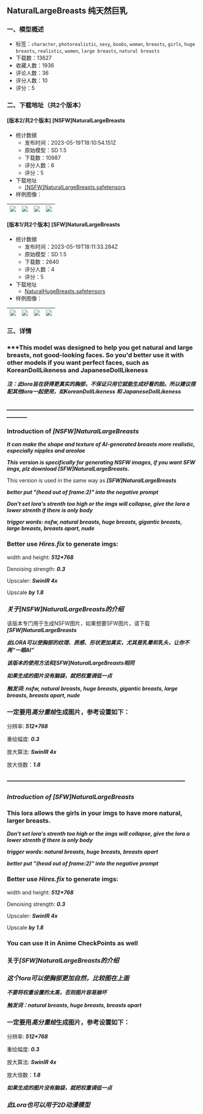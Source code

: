 ## NaturalLargeBreasts 纯天然巨乳
### 一、模型概述

- 标签：`character`, `photorealistic`, `sexy`, `boobs`, `woman`, `breasts`, `girls`, `huge breasts`, `realistic`, `women`, `large breasts`, `natural breasts`
- 下载数：13627
- 收藏人数：1936
- 评论人数：36
- 评分人数：10
- 评分：5

### 二、下载地址（共2个版本）

#### [版本2/共2个版本] [NSFW]NaturalLargeBreasts

- 统计数据
  - 发布时间：2023-05-19T18:10:54.151Z
  - 原始模型：SD 1.5
  - 下载数：10987
  - 评分人数：6
  - 评分：5
- 下载地址
  - [[NSFW]NaturalLargeBreasts.safetensors](https://civitai.com/api/download/models/75134)
- 样例图像：

| <img src="https://image.civitai.com/xG1nkqKTMzGDvpLrqFT7WA/c4da9898-f6ee-446f-9234-60d9ed8e2890/width=450/840010.jpeg" /> | <img src="https://image.civitai.com/xG1nkqKTMzGDvpLrqFT7WA/b46e1434-6474-40d8-b535-a7bf067a4951/width=450/849443.jpeg" /> | <img src="https://image.civitai.com/xG1nkqKTMzGDvpLrqFT7WA/05873657-9202-4e4e-b13e-f7ec0c224b36/width=450/847308.jpeg" /> | <img src="https://image.civitai.com/xG1nkqKTMzGDvpLrqFT7WA/2f7c81bc-13bb-485a-952b-ae9617d7bd09/width=450/846760.jpeg" /> |
| ---- | ---- | ---- | ---- |

#### [版本1/共2个版本] [SFW]NaturalLargeBreasts

- 统计数据
  - 发布时间：2023-05-19T18:11:33.284Z
  - 原始模型：SD 1.5
  - 下载数：2640
  - 评分人数：4
  - 评分：5
- 下载地址
  - [NaturalHugeBreasts.safetensors](https://civitai.com/api/download/models/73964)
- 样例图像：

| <img src="https://image.civitai.com/xG1nkqKTMzGDvpLrqFT7WA/eb1c2f73-0e68-4032-b4d9-51e1c72353ea/width=450/846232.jpeg" /> | <img src="https://image.civitai.com/xG1nkqKTMzGDvpLrqFT7WA/470c2737-7962-4152-ab3a-e03cea2f244a/width=450/828465.jpeg" /> | <img src="https://image.civitai.com/xG1nkqKTMzGDvpLrqFT7WA/06c8d439-60d0-4534-bdf2-67397f99ff84/width=450/828800.jpeg" /> | <img src="https://image.civitai.com/xG1nkqKTMzGDvpLrqFT7WA/33d2440d-eb3b-4dba-b6ec-adc36cf392dd/width=450/846231.jpeg" /> |
| ---- | ---- | ---- | ---- |


### 三、详情
<h3>***This model was designed to help you get natural and large breasts, not good-looking faces. So you'd better use it with other models if you want perfect faces, such as KoreanDollLikeness and JapaneseDollLikeness</h3><p></p><p><strong><em>注：此lora旨在获得更真实的胸部，不保证只用它就能生成好看的脸。所以建议搭配其他lora一起使用，如KoreanDollLikeness 和 JapaneseDollLikeness</em></strong></p><h3><strong><em>_______________________________________________________________________</em></strong></h3><p></p><h3>Introduction of <strong><em>[NSFW]NaturalLargeBreasts</em></strong></h3><p></p><p><strong><em>It can make the shape and texture of AI-generated breasts more realistic, especially nipples and areolae</em></strong></p><p></p><p><strong><em>This version is specifically for generating NSFW images, if you want SFW imgs, plz download [SFW]NaturalLargeBreasts.</em></strong></p><p></p><p>This version is used in the same way as <strong><em>[SFW]NaturalLargeBreasts</em></strong></p><p></p><p><strong><em>better put "(head out of frame:2)" into the negative prompt</em></strong></p><p></p><p><strong><em>Don't set lora's strenth too high or the imgs will collapse, give the lora a lower strenth if there is only body</em></strong></p><p></p><p><strong><em>trigger words: nsfw, natural breasts, huge breasts, gigantic breasts, large breasts, breasts apart, nude</em></strong></p><p></p><h3>Better use <strong><em>Hires.fix</em></strong> to generate imgs:</h3><p>width and height: <strong><em>512*768</em></strong></p><p>Denoising strength: <strong><em>0.3</em></strong></p><p>Upscaler: <strong><em>SwinIR 4x</em></strong></p><p>Upscale <strong><em>by 1.8</em></strong></p><p></p><h3><strong><em>关于[NSFW]NaturalLargeBreasts的介绍</em></strong></h3><p></p><p>该版本专门用于生成NSFW图片，如果想要SFW图片，请下载<strong><em>[SFW]NaturalLargeBreasts</em></strong></p><p></p><p><strong><em>此LORA可以使胸部的纹理、质感、形状更加真实，尤其是乳晕和乳头，让你不再“一眼AI”</em></strong></p><p></p><p><strong><em>该版本的使用方法和[SFW]NaturalLargeBreasts相同</em></strong></p><p></p><p><strong><em>如果生成的图片没有脑袋，就把权重调低一点</em></strong></p><p></p><p><strong><em>触发词: nsfw, natural breasts, huge breasts, gigantic breasts, large breasts, breasts apart, nude</em></strong></p><p></p><h3>一定要用<strong><em>高分重绘</em></strong>生成图片，参考设置如下：</h3><p>分辨率: <strong><em>512*768</em></strong></p><p>重绘幅度: <strong><em>0.3</em></strong></p><p>放大算法: <strong><em>SwinIR 4x</em></strong></p><p>放大倍数：<strong><em>1.8</em></strong></p><h3>—————————————————————————————</h3><h3><strong><em>Introduction of [SFW]NaturalLargeBreasts</em></strong></h3><p></p><h3>This lora allows the girls in your imgs to have more natural, larger breasts.</h3><p></p><p><strong><em>Don't set lora's strenth too high or the imgs will collapse, give the lora a lower strenth if there is only body</em></strong></p><p></p><p><strong><em>trigger words: natural breasts, huge breasts, breasts apart</em></strong></p><p></p><p><strong><em>better put "(head out of frame:2)" into the negative prompt</em></strong></p><p></p><h3>Better use <strong><em>Hires.fix</em></strong> to generate imgs:</h3><p>width and height: <strong><em>512*768</em></strong></p><p>Denoising strength: <strong><em>0.3</em></strong></p><p>Upscaler: <strong><em>SwinIR 4x</em></strong></p><p>Upscale <strong><em>by 1.8</em></strong></p><p></p><h3>You can use it in Anime CheckPoints as well</h3><p></p><h3>关于<strong><em>[SFW]NaturalLargeBreasts的介绍</em></strong></h3><p></p><h3><strong><em>这个lora可以使胸部更加自然，比较图在上面</em></strong></h3><p></p><p><strong><em>不要将权重设置的太高，否则图片容易崩坏</em></strong></p><p></p><p><strong><em>触发词：natural breasts, huge breasts, breasts apart</em></strong></p><p></p><h3>一定要用<strong><em>高分重绘</em></strong>生成图片，参考设置如下：</h3><p>分辨率: <strong><em>512*768</em></strong></p><p>重绘幅度: <strong><em>0.3</em></strong></p><p>放大算法: <strong><em>SwinIR 4x</em></strong></p><p>放大倍数：<strong><em>1.8</em></strong></p><p></p><p><strong><em>如果生成的图片没有脑袋，就把权重调低一点</em></strong></p><p></p><h3><strong><em>此Lora也可以用于2D动漫模型</em></strong></h3>